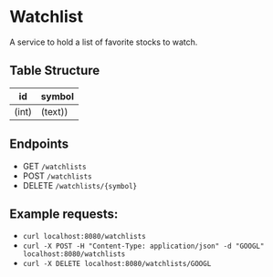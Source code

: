# Watchlist
A service to hold a list of favorite stocks to watch.

## Table Structure
| id    | symbol  |
| ----- | ------- |
| (int) | (text)) |

## Endpoints
- GET `/watchlists`
- POST `/watchlists`
- DELETE `/watchlists/{symbol}`

## Example requests:
- `curl localhost:8080/watchlists`
- `curl -X POST -H "Content-Type: application/json" -d "GOOGL" localhost:8080/watchlists`
- `curl -X DELETE localhost:8080/watchlists/GOOGL`